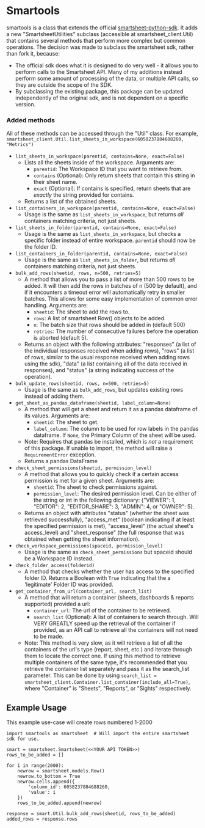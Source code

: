 # Smartools

smartools is a class that extends the official [smartsheet-python-sdk]. It adds a new "SmartsheetUtilities" subclass (accessible at smartsheet_client.Util) that contains several methods that perform more complex but common operations. The decision was made to subclass the smartsheet sdk, rather than fork it, because:
- The official sdk does what it is designed to do very well - it allows you to perform calls to the Smartsheet API. Many of my additions instead perform some amount of processing of the data, or multiple API calls, so they are outside the scope of the SDK.
- By subclassing the existing package, this package can be updated independently of the original sdk, and is not dependent on a specific version.

### Added methods
All of these methods can be accessed through the "Util" class. For example, `smartsheet_client.Util.list_sheets_in_workspace(6058237884688260, "Metrics")`
- `list_sheets_in_workspace(parentid, contains=None, exact=False)`
    - Lists all the sheets inside of the workspace. Arguments are:
        - `parentid`: The Workspace ID that you want to retrieve from.
        - `contains` (Optional): Only return sheets that contain this string in their sheet name.
        - `exact` (Optional): If contains is specified, return sheets that are *exactly* the string provided for contains.
    - Returns a list of the obtained sheets.
- `list_containers_in_workspace(parentid, contains=None, exact=False)`
    - Usage is the same as `list_sheets_in_workspace`, but returns *all* containers matching criteria, not just sheets.
- `list_sheets_in_folder(parentid, contains=None, exact=False)`
    - Usage is the same as `list_sheets_in_workspace`, but checks a specific folder instead of entire workspace. `parentid` should now be the folder ID.
- `list_containers_in_folder(parentid, contains=None, exact=False)`
    - Usage is the same as `list_sheets_in_folder`, but returns *all* containers matching criteria, not just sheets.
- `bulk_add_rows(sheetid, rows, n=500, retries=5)`
    - A method that allows you to pass a list of more than 500 rows to be added. It will then add the rows in batches of n (500 by default), and if it encounters a timeout error will automatically retry in smaller batches. This allows for some easy implementation of common error handling. Arguments are:
        - `sheetid`: The sheet to add the rows to.
        - `rows`: A list of smartsheet Row() objects to be added.
        - `n`: The batch size that rows should be added in (default 500)
        - `retries`: The number of consecutive failures before the operation is aborted (default 5).
    - Returns an object with the following attributes: "responses" (a list of the individual responses received when adding rows), "rows" (a list of rows, similar to the usual response received when adding rows using the sdk), "data" (a list containing all of the data received in responses), and "status" (a string indicating success of the operation).
- `bulk_update_rows(sheetid, rows, n=500, retries=5)`
    - Usage is the same as `bulk_add_rows`, but updates existing rows instead of adding them.
- `get_sheet_as_pandas_dataframe(sheetid, label_column=None)`
    - A method that will get a sheet and return it as a pandas dataframe of its values. Arguments are:
        - `sheetid`: The sheet to get.
        - `label_column`: The column to be used for row labels in the pandas dataframe. If `None`, the Primary Column of the sheet will be used.
    - Note: Requires that pandas be installed, which is *not* a requirement of this package. If unable to import, the method will raise a `RequirementError` exception.
    - Returns a pandas DataFrame
- `check_sheet_permissions(sheetid, permission_level)`
    - A method that allows you to quickly check if a certain access permission is met for a given sheet. Arguments are:
        - `sheetid`: The sheet to check permissions against.
        - `permission_level`: The desired permission level. Can be either of the string or int in the following dictionary: {"VIEWER": 1, "EDITOR": 2, "EDITOR_SHARE": 3, "ADMIN": 4, or "OWNER": 5}.
    - Returns an object with attributes "status" (whether the sheet was retrieved successfully), "access_met" (boolean indicating if at least the specified permission is met), "access_level" (the actual sheet's access_level) and "sheet_response" (the full response that was obtained when getting the sheet information).
- `check_workspace_permissions(spaceid, permission_level)`
    - Usage is the same as `check_sheet_permissions` but spaceid should be a Workspace ID instead.
- `check_folder_access(folderid)`
    - A method that checks whether the user has access to the specified folder ID. Returns a Boolean with `True` indicating that the a 'legitimate' Folder ID was provided.
- `get_container_from_url(container_url, search_list)`
    - A method that will return a container (sheets, dashboards & reports supported) provided a url:
        - `container_url`: The url of the container to be retrieved.
        - `search_list` (Optional): A list of containers to search through. Will VERY GREATLY speed up the retrieval of the container if provided, as an API call to retrieve all the containers will not need to be made.
    - Note: This method is very slow, as it will retrieve a list of all the containers of the url's type (report, sheet, etc.) and iterate through them to locate the correct one. If using this method to retrieve multiple containers of the same type, it's recommended that you retrieve the container list separately and pass it as the search_list parameter. This can be done by using `search_list = smartsheet_client.Container.list_container(include_all=True)`, where "Container" is "Sheets", "Reports", or "Sights" respectively.

## Example Usage
This example use-case will create rows numbered 1-2000
```
import smartools as smartsheet  # Will import the entire smartsheet sdk for use.

smart = smartsheet.Smartsheet(<<YOUR API TOKEN>>)
rows_to_be_added = []

for i in range(2000):
    newrow = smartsheet.models.Row()
    newrow.to_bottom = True
    newrow.cells.append({
        'column_id': 6058237884688260,
        'value': i
    })
    rows_to_be_added.append(newrow)

response = smart.Util.bulk_add_rows(sheetid, rows_to_be_added)
added_rows = response.rows
```

   [smartsheet-python-sdk]: <https://github.com/smartsheet-platform/smartsheet-python-sdk>
